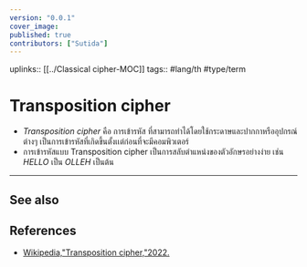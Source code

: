 ```yaml
---
version: "0.0.1"
cover_image:
published: true
contributors: ["Sutida"]
---
```

uplinks:: [[../Classical cipher-MOC]]
tags:: #lang/th #type/term 

# Transposition cipher
- *Transposition cipher* คือ การเข้ารหัส ที่สามารถทำได้โดยใช้กระดาษและปากกาหรืออุปกรณ์ต่างๆ เป็นการเข้ารหัสที่เกิดขึ้นตั้งเเต่ก่อนที่จะมีคอมพิวเตอร์ 
- การเข้ารหัสแบบ Transposition cipher เป็นการสลับตำแหน่งของตัวอักษรอย่างง่าย เช่น *HELLO* เป็น *OLLEH* เป็นต้น

---
## See also

## References
- [Wikipedia,"Transposition cipher,"2022.](https://en.wikipedia.org/wiki/Transposition_cipher)
